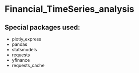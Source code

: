 # Financial_TimeSeries_analysis
## Special packages used:
- plotly_express
- pandas
- statsmodels
- requests
- yfinance
- requests_cache
